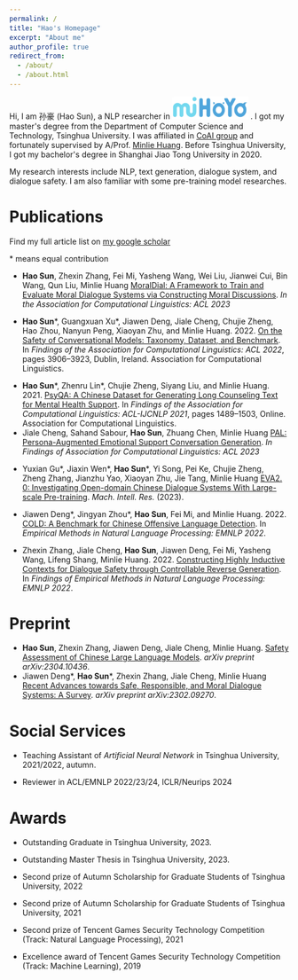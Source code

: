 ```yaml
---
permalink: /
title: "Hao's Homepage"
excerpt: "About me"
author_profile: true
redirect_from: 
  - /about/
  - /about.html
---
```


Hi, I am 孙豪 (Hao Sun), a NLP researcher in <img src="../images/mihoyo_logo.svg" alt="mihoyo_logo" style="zoom:17.7%;" /> . I got my master's degree from the Department of Computer Science and Technology, Tsinghua University. I was affiliated in [CoAI group](http://coai.cs.tsinghua.edu.cn/) and fortunately supervised by A/Prof. [Minlie Huang](http://coai.cs.tsinghua.edu.cn/hml). Before Tsinghua University, I got my bachelor's degree in Shanghai Jiao Tong University in 2020.

My research interests include NLP,  text generation, dialogue system, and dialogue safety. I am also familiar with some pre-training model researches.



Publications
======

Find my full article list on [my google scholar](https://scholar.google.com/citations?user=aU0XTgUAAAAJ&hl=en)

\* means equal contribution

* **Hao Sun**, Zhexin Zhang, Fei Mi, Yasheng Wang, Wei Liu, Jianwei Cui, Bin Wang, Qun Liu, Minlie Huang [MoralDial: A Framework to Train and Evaluate Moral Dialogue Systems via Constructing Moral Discussions](https://arxiv.org/abs/2212.10720).  *In the Association for Computational Linguistics: ACL 2023*

* **Hao Sun**\*, Guangxuan Xu\*, Jiawen Deng, Jiale Cheng, Chujie Zheng, Hao Zhou, Nanyun Peng, Xiaoyan Zhu, and Minlie Huang. 2022. [On the Safety of Conversational Models: Taxonomy, Dataset, and Benchmark](https://aclanthology.org/2022.findings-acl.308). In *Findings of the Association for Computational Linguistics: ACL 2022*, pages 3906–3923, Dublin, Ireland. Association for Computational Linguistics.

- **Hao Sun**\*, Zhenru Lin\*, Chujie Zheng, Siyang Liu, and Minlie Huang. 2021. [PsyQA: A Chinese Dataset for Generating Long Counseling Text for Mental Health Support](https://aclanthology.org/2021.findings-acl.130). In *Findings of the Association for Computational Linguistics: ACL-IJCNLP 2021*, pages 1489–1503, Online. Association for Computational Linguistics.
- Jiale Cheng, Sahand Sabour, **Hao Sun**, Zhuang Chen, Minlie Huang [PAL: Persona-Augmented Emotional Support Conversation Generation](https://arxiv.org/abs/2212.09235). *In Findings of Association for Computational Linguistics: ACL 2023*

* Yuxian Gu\*, Jiaxin Wen\*, **Hao Sun**\*, Yi Song, Pei Ke, Chujie Zheng, Zheng Zhang, Jianzhu Yao, Xiaoyan Zhu, Jie Tang, Minlie Huang [EVA2. 0: Investigating Open-domain Chinese Dialogue Systems With Large-scale Pre-training](https://arxiv.org/abs/2203.09313). *Mach. Intell. Res.* (2023).

* Jiawen Deng\*, Jingyan Zhou\*, **Hao Sun**, Fei Mi, and Minlie Huang. 2022. [COLD: A Benchmark for Chinese Offensive Language Detection](https://arxiv.org/abs/2201.06025). In *Empirical Methods in Natural Language Processing: EMNLP 2022*.
* Zhexin Zhang, Jiale Cheng, **Hao Sun**, Jiawen Deng, Fei Mi, Yasheng Wang, Lifeng Shang, Minlie Huang. 2022. [Constructing Highly Inductive Contexts for Dialogue Safety through Controllable Reverse Generation](https://arxiv.org/abs/2212.01810). In *Findings of Empirical Methods in Natural Language Processing: EMNLP 2022*.

Preprint
======
* **Hao Sun**, Zhexin Zhang, Jiawen Deng, Jiale Cheng, Minlie Huang. [Safety Assessment of Chinese Large Language Models](https://arxiv.org/abs/2304.10436). *arXiv preprint arXiv:2304.10436*.
* Jiawen Deng*, **Hao Sun**\*, Zhexin Zhang, Jiale Cheng, Minlie Huang [Recent Advances towards Safe, Responsible, and Moral Dialogue Systems: A Survey](https://arxiv.org/abs/2302.09270). *arXiv preprint arXiv:2302.09270*.



# Social Services

* Teaching Assistant of *Artificial Neural Network* in Tsinghua University, 2021/2022, autumn.

* Reviewer in ACL/EMNLP 2022/23/24, ICLR/Neurips 2024


# Awards

* Outstanding Graduate in Tsinghua University, 2023.

* Outstanding Master Thesis in Tsinghua University, 2023.

* Second prize of Autumn Scholarship for Graduate Students of Tsinghua University, 2022

* Second prize of Autumn Scholarship for Graduate Students of Tsinghua University, 2021

* Second prize of Tencent Games Security Technology Competition (Track: Natural Language Processing), 2021

* Excellence award of Tencent Games Security Technology Competition (Track: Machine Learning), 2019

